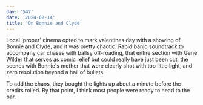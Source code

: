 ```yaml
---
day: '547'
date: '2024-02-14'
title: 'On Bonnie and Clyde'
---
```


Local 'proper' cinema opted to mark valentines day with a showing of Bonnie and Clyde, and it was pretty chaotic. Rabid banjo soundtrack to accompany car chases with ballsy off-roading, that entire section with Gene Wilder that serves as comic relief but could really have just been cut, the scenes with Bonnie's mother that were clearly shot with too little light, and zero resolution beyond a hail of bullets.

To add the chaos, they bought the lights up about a minute before the credits rolled. By that point, I think most people were ready to head to the bar.
